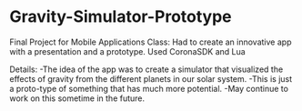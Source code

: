 # Gravity-Simulator-Prototype
Final Project for Mobile Applications Class: Had to create an innovative app with a presentation and a prototype. Used CoronaSDK and Lua

Details:
-The idea of the app was to create a simulator that visualized the effects of gravity from the different planets in our solar system. 
-This is just a proto-type of something that has much more potential. 
-May continue to work on this sometime in the future. 
